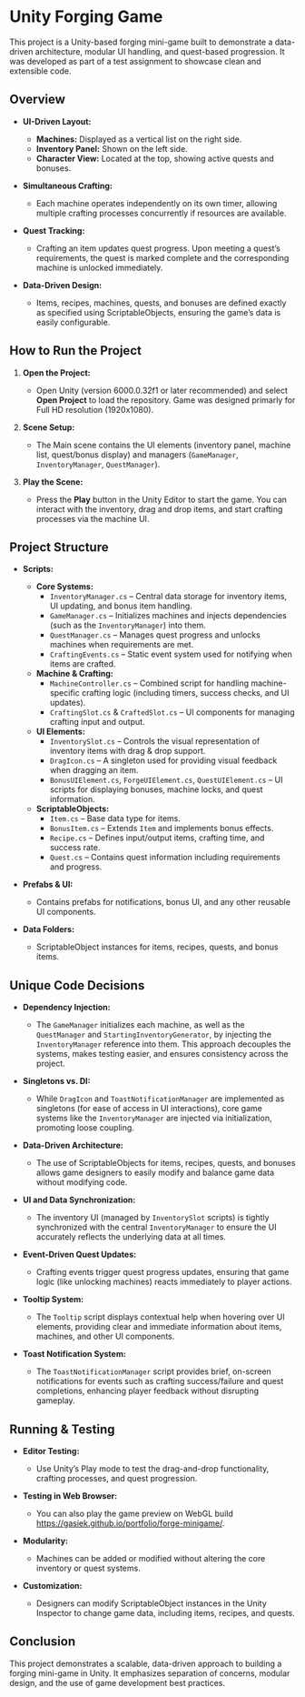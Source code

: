 # Unity Forging Game

This project is a Unity-based forging mini-game built to demonstrate a data-driven architecture, modular UI handling, and quest-based progression. It was developed as part of a test assignment to showcase clean and extensible code.

## Overview

- **UI-Driven Layout:**  
  - **Machines:** Displayed as a vertical list on the right side.  
  - **Inventory Panel:** Shown on the left side.  
  - **Character View:** Located at the top, showing active quests and bonuses.

- **Simultaneous Crafting:**  
  - Each machine operates independently on its own timer, allowing multiple crafting processes concurrently if resources are available.

- **Quest Tracking:**  
  - Crafting an item updates quest progress. Upon meeting a quest’s requirements, the quest is marked complete and the corresponding machine is unlocked immediately.

- **Data-Driven Design:**  
  - Items, recipes, machines, quests, and bonuses are defined exactly as specified using ScriptableObjects, ensuring the game’s data is easily configurable.


## How to Run the Project

1. **Open the Project:**  
   - Open Unity (version 6000.0.32f1 or later recommended) and select **Open Project** to load the repository. Game was designed primarly for Full HD resolution (1920x1080).

2. **Scene Setup:**  
   - The Main scene contains the UI elements (inventory panel, machine list, quest/bonus display) and managers (`GameManager`, `InventoryManager`, `QuestManager`).

3. **Play the Scene:**  
   - Press the **Play** button in the Unity Editor to start the game. You can interact with the inventory, drag and drop items, and start crafting processes via the machine UI.

## Project Structure

- **Scripts:**  
  - **Core Systems:**  
    - `InventoryManager.cs` – Central data storage for inventory items, UI updating, and bonus item handling.  
    - `GameManager.cs` – Initializes machines and injects dependencies (such as the `InventoryManager`) into them.  
    - `QuestManager.cs` – Manages quest progress and unlocks machines when requirements are met.  
    - `CraftingEvents.cs` – Static event system used for notifying when items are crafted.
  - **Machine & Crafting:**  
    - `MachineController.cs` – Combined script for handling machine-specific crafting logic (including timers, success checks, and UI updates).  
    - `CraftingSlot.cs` & `CraftedSlot.cs` – UI components for managing crafting input and output.
  - **UI Elements:**  
    - `InventorySlot.cs` – Controls the visual representation of inventory items with drag & drop support.  
    - `DragIcon.cs` – A singleton used for providing visual feedback when dragging an item.  
    - `BonusUIElement.cs`, `ForgeUIElement.cs`, `QuestUIElement.cs` – UI scripts for displaying bonuses, machine locks, and quest information.
  - **ScriptableObjects:**  
    - `Item.cs` – Base data type for items.  
    - `BonusItem.cs` – Extends `Item` and implements bonus effects.  
    - `Recipe.cs` – Defines input/output items, crafting time, and success rate.  
    - `Quest.cs` – Contains quest information including requirements and progress.

- **Prefabs & UI:**  
  - Contains prefabs for notifications, bonus UI, and any other reusable UI components.

- **Data Folders:**  
  - ScriptableObject instances for items, recipes, quests, and bonus items.

## Unique Code Decisions

- **Dependency Injection:**  
  - The `GameManager` initializes each machine, as well as the `QuestManager` and `StartingInventoryGenerator`, by injecting the `InventoryManager` reference into them. This approach decouples the systems, makes testing easier, and ensures consistency across the project.
  
- **Singletons vs. DI:**  
  - While `DragIcon` and `ToastNotificationManager` are implemented as singletons (for ease of access in UI interactions), core game systems like the `InventoryManager` are injected via initialization, promoting loose coupling.

- **Data-Driven Architecture:**  
  - The use of ScriptableObjects for items, recipes, quests, and bonuses allows game designers to easily modify and balance game data without modifying code.

- **UI and Data Synchronization:**  
  - The inventory UI (managed by `InventorySlot` scripts) is tightly synchronized with the central `InventoryManager` to ensure the UI accurately reflects the underlying data at all times.

- **Event-Driven Quest Updates:**  
  - Crafting events trigger quest progress updates, ensuring that game logic (like unlocking machines) reacts immediately to player actions.

- **Tooltip System:**  
  - The `Tooltip` script displays contextual help when hovering over UI elements, providing clear and immediate information about items, machines, and other UI components.
  
- **Toast Notification System:**  
  - The `ToastNotificationManager` script provides brief, on-screen notifications for events such as crafting success/failure and quest completions, enhancing player feedback without disrupting gameplay.


## Running & Testing

- **Editor Testing:**  
  - Use Unity’s Play mode to test the drag-and-drop functionality, crafting processes, and quest progression.

- **Testing in Web Browser:**  
  - You can also play the game preview on WebGL build https://gasiek.github.io/portfolio/forge-minigame/.

- **Modularity:**  
  - Machines can be added or modified without altering the core inventory or quest systems.

- **Customization:**  
  - Designers can modify ScriptableObject instances in the Unity Inspector to change game data, including items, recipes, and quests.

## Conclusion

This project demonstrates a scalable, data-driven approach to building a forging mini-game in Unity. It emphasizes separation of concerns, modular design, and the use of game development best practices.